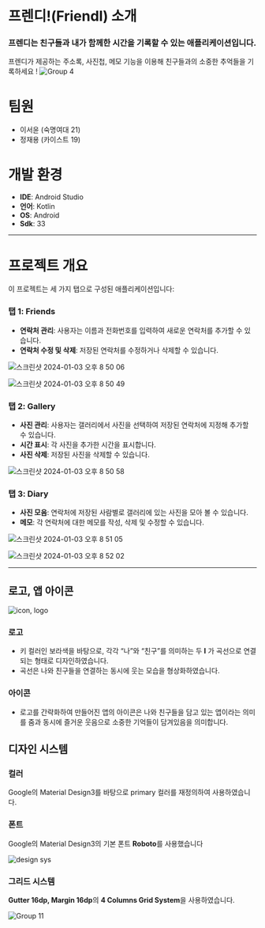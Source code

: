 # **프렌디!(FriendI) 소개**


### 프렌디는 친구들과 내가 함께한 시간을 기록할 수 있는 애플리케이션입니다.

프렌디가 제공하는 주소록, 사진첩, 메모 기능을 이용해 친구들과의 소중한 추억들을 기록하세요 !
![Group 4](https://github.com/JyngJ/MADCAMP_PJ1/assets/98818455/40d51118-3aed-4370-a06e-364b63660450)



# **팀원**

- 이서윤 (숙명여대 21)
- 정재용 (카이스트 19)

# **개발 환경**

- **IDE**: Android Studio
- **언어**: Kotlin
- **OS**: Android
- **Sdk**: 33

---

# **프로젝트 개요**

이 프로젝트는 세 가지 탭으로 구성된 애플리케이션입니다:


### **탭 1: Friends**

- **연락처 관리**: 사용자는 이름과 전화번호를 입력하여 새로운 연락처를 추가할 수 있습니다.
- **연락처 수정 및 삭제**: 저장된 연락처를 수정하거나 삭제할 수 있습니다.



![스크린샷 2024-01-03 오후 8 50 06](https://github.com/JyngJ/MADCAMP_PJ1/assets/98818455/761e7d05-0ad6-4a95-a629-90f3fceebe64)





![스크린샷 2024-01-03 오후 8 50 49](https://github.com/JyngJ/MADCAMP_PJ1/assets/98818455/de9b07ba-c813-42ef-b189-f2dde621e1cc)




### **탭 2: Gallery**

- **사진 관리**: 사용자는 갤러리에서 사진을 선택하여 저장된 연락처에 지정해 추가할 수 있습니다.
- **시간 표시**: 각 사진을 추가한 시간을 표시합니다.
- **사진 삭제**: 저장된 사진을 삭제할 수 있습니다.


![스크린샷 2024-01-03 오후 8 50 58](https://github.com/JyngJ/MADCAMP_PJ1/assets/98818455/b15260e3-516a-4362-a994-29c479283b74)




### **탭 3: Diary**

- **사진 모음**: 연락처에 저장된 사람별로 갤러리에 있는 사진을 모아 볼 수 있습니다.
- **메모**: 각 연락처에 대한 메모를 작성, 삭제 및 수정할 수 있습니다.



![스크린샷 2024-01-03 오후 8 51 05](https://github.com/JyngJ/MADCAMP_PJ1/assets/98818455/fca39f76-16f8-43a9-97a7-23df9145ec91)




![스크린샷 2024-01-03 오후 8 52 02](https://github.com/JyngJ/MADCAMP_PJ1/assets/98818455/198468a4-9c0d-4011-8c28-b11aa0542991)



---

## 로고, 앱 아이콘

![icon, logo](https://github.com/JyngJ/MADCAMP_PJ1/assets/98818455/941bc228-abc8-49a1-b7f7-683fc2b51680)


### 로고

- 키 컬러인 보라색을 바탕으로, 
각각 “나”와 “친구”를 의미하는 두 **I** 가 곡선으로 연결되는 형태로 디자인하였습니다.
- 곡선은 나와 친구들을 연결하는 동시에 웃는 모습을 형상화하였습니다.

### 아이콘

- 로고를 간략화하여 만들어진 앱의 아이콘은 나와 친구들을 담고 있는 앱이라는 의미를 줌과 동시에 즐거운 웃음으로 소중한 기억들이 담겨있음을 의미합니다.

## 디자인 시스템

### 컬러

Google의 Material Design3를 바탕으로 primary 컬러를 재정의하여 사용하였습니다.

### 폰트

Google의 Material Design3의 기본 폰트 **Roboto**를 사용했습니다

![design sys](https://github.com/JyngJ/MADCAMP_PJ1/assets/98818455/2733f229-1dd7-4c4a-9987-9c7614c7feff)


### 그리드 시스템

**Gutter 16dp, Margin 16dp**의 **4 Columns Grid System**을 사용하였습니다.

![Group 11](https://github.com/JyngJ/MADCAMP_PJ1/assets/98818455/e499be09-4d06-433a-8585-d2f2f95a6ded)





